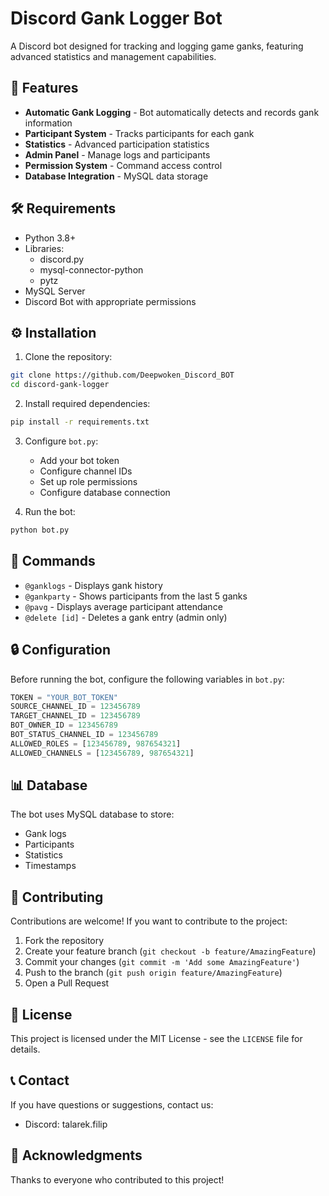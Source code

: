 # Discord Gank Logger Bot 

A Discord bot designed for tracking and logging game ganks, featuring advanced statistics and management capabilities.

## 🌟 Features

- **Automatic Gank Logging** - Bot automatically detects and records gank information
- **Participant System** - Tracks participants for each gank
- **Statistics** - Advanced participation statistics
- **Admin Panel** - Manage logs and participants
- **Permission System** - Command access control
- **Database Integration** - MySQL data storage

## 🛠️ Requirements

- Python 3.8+
- Libraries:
  - discord.py
  - mysql-connector-python
  - pytz
- MySQL Server
- Discord Bot with appropriate permissions

## ⚙️ Installation

1. Clone the repository:
```bash
git clone https://github.com/Deepwoken_Discord_BOT
cd discord-gank-logger
```

2. Install required dependencies:
```bash
pip install -r requirements.txt
```

3. Configure `bot.py`:
   - Add your bot token
   - Configure channel IDs
   - Set up role permissions
   - Configure database connection

4. Run the bot:
```bash
python bot.py
```

## 📝 Commands

- `@ganklogs` - Displays gank history
- `@gankparty` - Shows participants from the last 5 ganks
- `@pavg` - Displays average participant attendance
- `@delete [id]` - Deletes a gank entry (admin only)

## 🔒 Configuration

Before running the bot, configure the following variables in `bot.py`:

```python
TOKEN = "YOUR_BOT_TOKEN"
SOURCE_CHANNEL_ID = 123456789
TARGET_CHANNEL_ID = 123456789
BOT_OWNER_ID = 123456789
BOT_STATUS_CHANNEL_ID = 123456789
ALLOWED_ROLES = [123456789, 987654321]
ALLOWED_CHANNELS = [123456789, 987654321]
```

## 📊 Database

The bot uses MySQL database to store:
- Gank logs
- Participants
- Statistics
- Timestamps

## 🤝 Contributing

Contributions are welcome! If you want to contribute to the project:
1. Fork the repository
2. Create your feature branch (`git checkout -b feature/AmazingFeature`)
3. Commit your changes (`git commit -m 'Add some AmazingFeature'`)
4. Push to the branch (`git push origin feature/AmazingFeature`)
5. Open a Pull Request

## 📄 License

This project is licensed under the MIT License - see the `LICENSE` file for details.

## 📞 Contact

If you have questions or suggestions, contact us:
- Discord: talarek.filip

## 🙏 Acknowledgments

Thanks to everyone who contributed to this project! 
